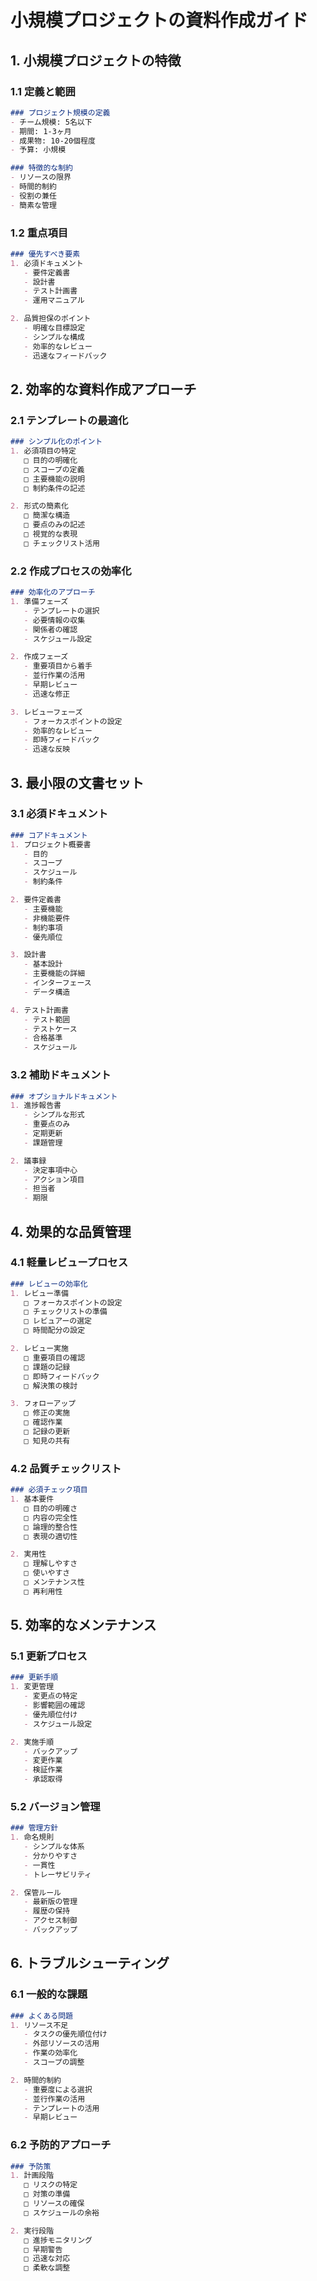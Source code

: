 # 小規模プロジェクトの資料作成ガイド

## 1. 小規模プロジェクトの特徴

### 1.1 定義と範囲
```markdown
### プロジェクト規模の定義
- チーム規模: 5名以下
- 期間: 1-3ヶ月
- 成果物: 10-20個程度
- 予算: 小規模

### 特徴的な制約
- リソースの限界
- 時間的制約
- 役割の兼任
- 簡素な管理
```

### 1.2 重点項目
```markdown
### 優先すべき要素
1. 必須ドキュメント
   - 要件定義書
   - 設計書
   - テスト計画書
   - 運用マニュアル

2. 品質担保のポイント
   - 明確な目標設定
   - シンプルな構成
   - 効率的なレビュー
   - 迅速なフィードバック
```

## 2. 効率的な資料作成アプローチ

### 2.1 テンプレートの最適化
```markdown
### シンプル化のポイント
1. 必須項目の特定
   □ 目的の明確化
   □ スコープの定義
   □ 主要機能の説明
   □ 制約条件の記述

2. 形式の簡素化
   □ 簡潔な構造
   □ 要点のみの記述
   □ 視覚的な表現
   □ チェックリスト活用
```

### 2.2 作成プロセスの効率化
```markdown
### 効率化のアプローチ
1. 準備フェーズ
   - テンプレートの選択
   - 必要情報の収集
   - 関係者の確認
   - スケジュール設定

2. 作成フェーズ
   - 重要項目から着手
   - 並行作業の活用
   - 早期レビュー
   - 迅速な修正

3. レビューフェーズ
   - フォーカスポイントの設定
   - 効率的なレビュー
   - 即時フィードバック
   - 迅速な反映
```

## 3. 最小限の文書セット

### 3.1 必須ドキュメント
```markdown
### コアドキュメント
1. プロジェクト概要書
   - 目的
   - スコープ
   - スケジュール
   - 制約条件

2. 要件定義書
   - 主要機能
   - 非機能要件
   - 制約事項
   - 優先順位

3. 設計書
   - 基本設計
   - 主要機能の詳細
   - インターフェース
   - データ構造

4. テスト計画書
   - テスト範囲
   - テストケース
   - 合格基準
   - スケジュール
```

### 3.2 補助ドキュメント
```markdown
### オプショナルドキュメント
1. 進捗報告書
   - シンプルな形式
   - 重要点のみ
   - 定期更新
   - 課題管理

2. 議事録
   - 決定事項中心
   - アクション項目
   - 担当者
   - 期限
```

## 4. 効果的な品質管理

### 4.1 軽量レビュープロセス
```markdown
### レビューの効率化
1. レビュー準備
   □ フォーカスポイントの設定
   □ チェックリストの準備
   □ レビュアーの選定
   □ 時間配分の設定

2. レビュー実施
   □ 重要項目の確認
   □ 課題の記録
   □ 即時フィードバック
   □ 解決策の検討

3. フォローアップ
   □ 修正の実施
   □ 確認作業
   □ 記録の更新
   □ 知見の共有
```

### 4.2 品質チェックリスト
```markdown
### 必須チェック項目
1. 基本要件
   □ 目的の明確さ
   □ 内容の完全性
   □ 論理的整合性
   □ 表現の適切性

2. 実用性
   □ 理解しやすさ
   □ 使いやすさ
   □ メンテナンス性
   □ 再利用性
```

## 5. 効率的なメンテナンス

### 5.1 更新プロセス
```markdown
### 更新手順
1. 変更管理
   - 変更点の特定
   - 影響範囲の確認
   - 優先順位付け
   - スケジュール設定

2. 実施手順
   - バックアップ
   - 変更作業
   - 検証作業
   - 承認取得
```

### 5.2 バージョン管理
```markdown
### 管理方針
1. 命名規則
   - シンプルな体系
   - 分かりやすさ
   - 一貫性
   - トレーサビリティ

2. 保管ルール
   - 最新版の管理
   - 履歴の保持
   - アクセス制御
   - バックアップ
```

## 6. トラブルシューティング

### 6.1 一般的な課題
```markdown
### よくある問題
1. リソース不足
   - タスクの優先順位付け
   - 外部リソースの活用
   - 作業の効率化
   - スコープの調整

2. 時間的制約
   - 重要度による選択
   - 並行作業の活用
   - テンプレートの活用
   - 早期レビュー
```

### 6.2 予防的アプローチ
```markdown
### 予防策
1. 計画段階
   □ リスクの特定
   □ 対策の準備
   □ リソースの確保
   □ スケジュールの余裕

2. 実行段階
   □ 進捗モニタリング
   □ 早期警告
   □ 迅速な対応
   □ 柔軟な調整